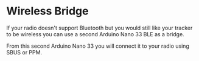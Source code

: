 # Wireless Bridge

If your radio doesn't support Bluetooth but you would still like your tracker to be wireless you can use a second Arduino Nano 33 BLE as a bridge.  
  
From this second Arduino Nano 33 you will connect it to your radio using SBUS or PPM.

